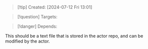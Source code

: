
>[!tip] Created: [2024-07-12 Fri 13:01]

>[!question] Targets: 

>[!danger] Depends: 

This should be a text file that is stored in the actor repo, and can be modified by the actor.

